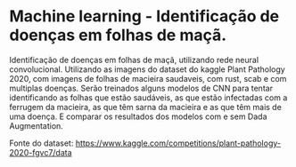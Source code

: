 # Machine learning - Identificação de doenças em folhas de maçã.

Identificação de doenças em folhas de maçã, utilizando rede neural convolucional. 
Utilizando as imagens do dataset do kaggle Plant Pathology 2020, com imagens de folhas de macieira saudaveis, com rust, scab e com multiplas doenças. 
Serão treinados alguns modelos de CNN para tentar identificando as folhas que estão saudáveis, as que estão infectadas com a ferrugem da macieira,
as que têm sarna da macieira e as que têm mais de uma doença.
E comparar os resultados dos modelos com e sem Dada Augmentation.

Fonte do dataset: https://www.kaggle.com/competitions/plant-pathology-2020-fgvc7/data
